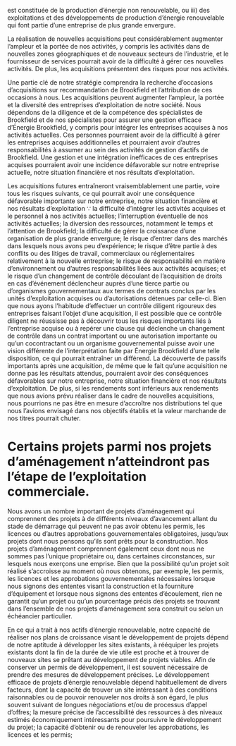 est constituée de la production d’énergie non renouvelable, ou iii) des exploitations et des développements de production d’énergie renouvelable qui font partie d’une entreprise de plus grande envergure.  

La réalisation de nouvelles acquisitions peut considérablement augmenter l’ampleur et la portée de nos activités, y compris les activités dans de nouvelles zones géographiques et de nouveaux secteurs de l’industrie, et le fournisseur de services pourrait avoir de la difficulté à gérer ces nouvelles activités. De plus, les acquisitions présentent des risques pour nos activités.  

Une partie clé de notre stratégie comprendra la recherche d’occasions d’acquisitions sur recommandation de Brookfield et l’attribution de ces occasions à nous. Les acquisitions peuvent augmenter l’ampleur, la portée et la diversité des entreprises d’exploitation de notre société. Nous dépendons de la diligence et de la compétence des spécialistes de Brookfield et de nos spécialistes pour assurer une gestion efficace d’Énergie Brookfield, y compris pour intégrer les entreprises acquises à nos activités actuelles. Ces personnes pourraient avoir de la difficulté à gérer les entreprises acquises additionnelles et pourraient avoir d’autres responsabilités à assumer au sein des activités de gestion d’actifs de Brookfield. Une gestion et une intégration inefficaces de ces entreprises acquises pourraient avoir une incidence défavorable sur notre entreprise actuelle, notre situation financière et nos résultats d’exploitation.  

Les acquisitions futures entraîneront vraisemblablement une partie, voire tous les risques suivants, ce qui pourrait avoir une conséquence défavorable importante sur notre entreprise, notre situation financière et nos résultats d’exploitation $\because$ la difficulté d’intégrer les activités acquises et le personnel à nos activités actuelles; l’interruption éventuelle de nos activités actuelles; la diversion des ressources, notamment le temps et l’attention de Brookfield; la difficulté de gérer la croissance d’une organisation de plus grande envergure; le risque d’entrer dans des marchés dans lesquels nous avons peu d’expérience; le risque d’être partie à des conflits ou des litiges de travail, commerciaux ou réglementaires relativement à la nouvelle entreprise; le risque de responsabilité en matière d’environnement ou d’autres responsabilités liées aux activités acquises; et le risque d’un changement de contrôle découlant de l’acquisition de droits en cas d’événement déclencheur auprès d’une tierce partie ou d’organismes gouvernementaux aux termes de contrats conclus par les unités d’exploitation acquises ou d’autorisations détenues par celle-ci. Bien que nous ayons l’habitude d’effectuer un contrôle diligent rigoureux des entreprises faisant l’objet d’une acquisition, il est possible que ce contrôle diligent ne réussisse pas à découvrir tous les risques importants liés à l’entreprise acquise ou à repérer une clause qui déclenche un changement de contrôle dans un contrat important ou une autorisation importante ou qu’un cocontractant ou un organisme gouvernemental puisse avoir une vision différente de l’interprétation faite par Énergie Brookfield d’une telle disposition, ce qui pourrait entraîner un différend. La découverte de passifs importants après une acquisition, de même que le fait qu’une acquisition ne donne pas les résultats attendus, pourraient avoir des conséquences défavorables sur notre entreprise, notre situation financière et nos résultats d’exploitation. De plus, si les rendements sont inférieurs aux rendements que nous avions prévu réaliser dans le cadre de nouvelles acquisitions, nous pourrions ne pas être en mesure d’accroître nos distributions tel que nous l’avions envisagé dans nos objectifs établis et la valeur marchande de nos titres pourrait chuter.  

# Certains projets parmi nos projets d’aménagement n’atteindront pas l’étape de l’exploitation commerciale.  

Nous avons un nombre important de projets d’aménagement qui comprennent des projets à de différents niveaux d’avancement allant du stade de démarrage qui peuvent ne pas avoir obtenu les permis, les licences ou d’autres approbations gouvernementales obligatoires, jusqu’aux projets dont nous pensons qu’ils sont prêts pour la construction. Nos projets d’aménagement comprennent également ceux dont nous ne sommes pas l’unique propriétaire ou, dans certaines circonstances, sur lesquels nous exerçons une emprise. Bien que la possibilité qu’un projet soit réalisé s’accroisse au moment où nous obtenons, par exemple, les permis, les licences et les approbations gouvernementales nécessaires lorsque nous signons des ententes visant la construction et la fourniture d’équipement et lorsque nous signons des ententes d’écoulement, rien ne garantit qu’un projet ou qu’un pourcentage précis des projets se trouvant dans l’ensemble de nos projets d’aménagement sera construit ou selon un échéancier particulier.  

En ce qui a trait à nos actifs d’énergie renouvelable, notre capacité de réaliser nos plans de croissance visant le développement de projets dépend de notre aptitude à développer les sites existants, à rééquiper les projets existants dont la fin de la durée de vie utile est proche et à trouver de nouveaux sites se prêtant au développement de projets viables. Afin de conserver un permis de développement, il est souvent nécessaire de prendre des mesures de développement précises. Le développement efficace de projets d’énergie renouvelable dépend habituellement de divers facteurs, dont la capacité de trouver un site intéressant à des conditions raisonnables ou de pouvoir renouveler nos droits à son égard, le plus souvent suivant de longues négociations et/ou de processus d’appel d’offres; la mesure précise de l’accessibilité des ressources à des niveaux estimés économiquement intéressants pour poursuivre le développement du projet; la capacité d’obtenir ou de renouveler les approbations, les licences et les permis;  